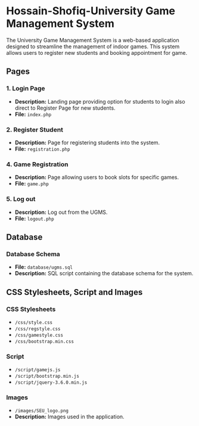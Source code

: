 # Hossain-Shofiq-University Game Management System

The University Game Management System is a web-based application designed to streamline the management of indoor games. This system allows users to register new students and booking appointment for game.

## Pages

### 1. Login Page
   - **Description:** Landing page providing option for students to login also direct to Register Page for new students.
   - **File:** `index.php`
  

### 2. Register Student
   - **Description:** Page for registering students into the system.
   - **File:** `registration.php`


### 4. Game Registration
   - **Description:** Page allowing users to book slots for specific games.
   - **File:** `game.php`

### 5. Log out
   - **Description:** Log out from the UGMS.
   - **File:** `logout.php`


## Database

### Database Schema
   - **File:** `database/ugms.sql`
   - **Description:** SQL script containing the database schema for the system.

## CSS Stylesheets, Script and Images

### CSS Stylesheets
   - `/css/style.css`
   - `/css/regstyle.css`
   - `/css/gamestyle.css`
   - `/css/bootstrap.min.css`

### Script
   - `/script/gamejs.js`
   - `/script/bootstrap.min.js`
   - `/script/jquery-3.6.0.min.js`

### Images
   - `/images/SEU_logo.png`
   - **Description:** Images used in the application.
